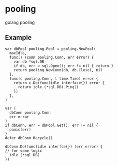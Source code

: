 # pooling
golang pooling


## Example ##
    var dbPool pooling.Pool = pooling.NewPool(
      maxIdle,
      func() (conn pooling.Conn, err error) {
        var db *sql.DB
        if db, err = sql.Open(); err != nil { return }
        return pooling.NewConn(db, db.Close), nil
      },
      func(c pooling.Conn, t time.Time) error {
        return c.Do(func(idle interface{}) error {
          return idle.(*sql.DB).Ping()
        })
      },
    )
    
    var (
      dbConn pooling.Conn
      err error
    )
    if dbConn, err = dbPool.Get(); err != nil {
      panic(err)
    }
    defer dbConn.Recycle()
    
    dbConn.Do(func(idle interfce{}) (err error) {
    // for some logic
      idle.(*sql.DB)
    })

